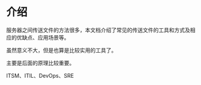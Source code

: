 # 介绍

服务器之间传送文件的方法很多，本文档介绍了常见的传送文件的工具和方式及相应的优缺点、应用场景等。

虽然意义不大，但是也算是比较实用的工具了。

主要是后面的原理比较重要。

ITSM、ITIL、DevOps、SRE
